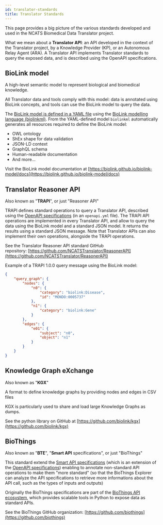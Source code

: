 ```yaml
---
id: translator-standards
title: Translator Standards
---
```


This page provides a big picture of the various standards developed and used in the NCATS Biomedical Data Translator project.

What we mean about a **Translator API**: an API developed in the context of the Translator project, by a Knowledge Provider (KP), or an Autonomous Relay Agent (ARA). A Translator API implements Translator standards to query the exposed data, and is described using the OpenAPI specifications.

## BioLink model

A high-level semantic model to represent biological and biomedical knowledge. 

All Translator data and tools comply with this model: data is annotated using BioLink concepts, and tools can use the BioLink model to query the data.

The [BioLink model is defined in a YAML file](https://github.com/biolink/biolink-model/blob/master/biolink-model.yaml) using the [BioLink modelling language (biolinkml)](https://biolink.github.io/biolinkml/). From the YAML-defined model `biolinkml` automatically generates all resources required to define the BioLink model:
* OWL ontology
* ShEx shape for data validation
* JSON-LD context
* GraphQL schema
* Human-readable documentation
* And more...

Visit the BioLink model documentation at [https://biolink.github.io/biolink-model/docs](https://biolink.github.io/biolink-model/docs)

## Translator Reasoner API

Also known as "**TRAPI**", or just "Reasoner API"

TRAPI defines standard operations to query a Translator API, described using the [OpenAPI specifications](https://www.openapis.org/) (in an `openapi.yml` file). The TRAPI API operations are implemented in every Translator API, and allow to query the data using the BioLink model and a standard JSON model. It returns the results using a standard JSON message. Note that Translator APIs can also implement their own operations, alongside the TRAPI operations.

See the Translator Reasoner API standard GitHub repository: [https://github.com/NCATSTranslator/ReasonerAPI](https://github.com/NCATSTranslator/ReasonerAPI)

Example of a TRAPI 1.0.0 query message using the BioLink model:

```json
{
    "query_graph": {
        "nodes": {
            "n0": {
                "category": "biolink:Disease",
                "id": "MONDO:0005737"
            },
            "n1": {
                "category": "biolink:Gene"
            }
        },
        "edges": {
            "e01": {
                "subject": "n0",
                "object": "n1"
            }
        }
    }
}
```

## Knowledge Graph eXchange

Also known as "**KGX**"

A format to define knowledge graphs by providing nodes and edges in CSV files

KGX is particularly used to share and load large Knowledge Graphs as dumps.

See the python library on GitHub at [https://github.com/biolink/kgx](https://github.com/biolink/kgx)

## BioThings

Also known as "**BTE**", "**Smart API** specifications", or just "BioThings"

This standard extend the [Smart API specifications](https://smart-api.info/guide) (which is an extension of the [OpenAPI specifications](https://www.openapis.org/)) enabling to annotate non-standard API operations to make them "more standard" (so that the BioThings Explorer can analyze the API specifications to retrieve more informations about the API call, such as the types of inputs and outputs)

Originally the BioThings specifications are part of the [BioThings API ecosystem](https://biothings.io/), which provides scalable tools in Python to expose data as standard APIs.

See the BioThings GitHub organization: [https://github.com/biothings](https://github.com/biothings)



